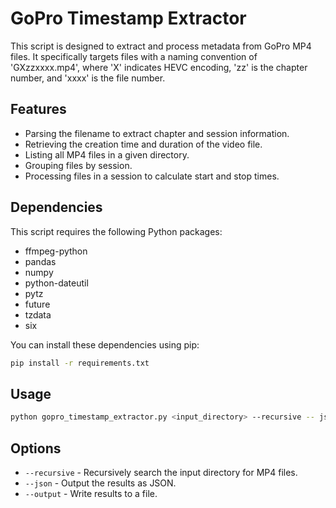 # GoPro Timestamp Extractor

This script is designed to extract and process metadata from GoPro MP4 files. It specifically targets files with a naming convention of 'GXzzxxxx.mp4', where 'X' indicates HEVC encoding, 'zz' is the chapter number, and 'xxxx' is the file number.

## Features

- Parsing the filename to extract chapter and session information.
- Retrieving the creation time and duration of the video file.
- Listing all MP4 files in a given directory.
- Grouping files by session.
- Processing files in a session to calculate start and stop times.

## Dependencies

This script requires the following Python packages:

- ffmpeg-python
- pandas
- numpy
- python-dateutil
- pytz
- future
- tzdata
- six

You can install these dependencies using pip:

```sh
pip install -r requirements.txt
````
## Usage

```sh
python gopro_timestamp_extractor.py <input_directory> --recursive -- json --output <filename>
```

## Options

- `--recursive` - Recursively search the input directory for MP4 files.
- `--json` - Output the results as JSON.
- `--output` - Write results to a file.

